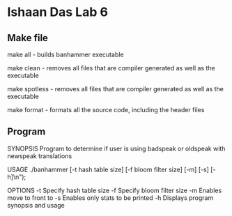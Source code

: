 Ishaan Das Lab 6 
=====================

Make file
---------------
make all - builds banhammer executable

make clean - removes all files that are compiler generated as well as the executable

make spotless - removes all files that are compiler generated as well as the executable

make format - formats all the source code, including the header files 


Program
-------------
SYNOPSIS
	Program to determine if user is using badspeak or oldspeak with newspeak translations

USAGE
	./banhammer [-t hash table size] [-f bloom filter size] [-m] [-s] [-h]\n");

OPTIONS
	-t 	Specify hash table size
	-f	Specify bloom filter size
	-m	Enables move to front to
	-s 	Enables only stats to be printed
	-h	Displays program synopsis and usage


